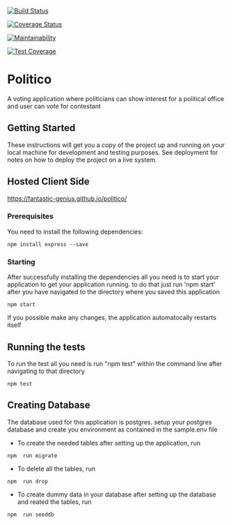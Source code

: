 [![Build Status](https://travis-ci.com/fantastic-genius/politico.svg?branch=develop)](https://travis-ci.com/fantastic-genius/politico)

[![Coverage Status](https://coveralls.io/repos/github/fantastic-genius/politico/badge.svg?branch=develop)](https://coveralls.io/github/fantastic-genius/politico?branch=develop)

[![Maintainability](https://api.codeclimate.com/v1/badges/9a9aa54e14fb225991b1/maintainability)](https://codeclimate.com/github/fantastic-genius/politico/maintainability)

[![Test Coverage](https://api.codeclimate.com/v1/badges/9a9aa54e14fb225991b1/test_coverage)](https://codeclimate.com/github/fantastic-genius/politico/test_coverage)

# Politico

A voting application where politicians can show interest for a political office and user can vote for contestant

## Getting Started

These instructions will get you a copy of the project up and running on your local machine for development and testing purposes. See deployment for notes on how to deploy the project on a live system.

## Hosted Client Side
https://fantastic-genius.github.io/politico/


### Prerequisites

You need to install the following dependencies:

```
npm install express --save
```

### Starting

After successfully installing the dependencies all you need is to start your application to get your application running. to do that just run 'npm start' after you have navigated to the directory where you saved this application


```
npm start
```

If you possible make any changes, the application automatocally restarts itself 

## Running the tests

To run the test all you need is run "npm test" within the command line after navigating to that directory

```
npm test
```

## Creating Database

The database used for this application is postgres. setup your postgres database and create you environment
as contained in the sample.env file

- To create the needed tables after setting up the application, run 

```
npm  run migrate
```

- To delete all the tables, run 

```
npm  run drop
```

- To create dummy data in your database after setting up the database and reated the tables, run

```
npm  run seeddb
```
